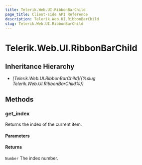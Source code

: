 ```yaml
---
title: Telerik.Web.UI.RibbonBarChild
page_title: Client-side API Reference
description: Telerik.Web.UI.RibbonBarChild
slug: Telerik.Web.UI.RibbonBarChild
---
```


# Telerik.Web.UI.RibbonBarChild  

## Inheritance Hierarchy

* *[Telerik.Web.UI.RibbonBarChild]({%slug Telerik.Web.UI.RibbonBarChild%})*

## Methods


### get_index

Returns the index of the current item.

#### Parameters

#### Returns

`Number` The index number.
